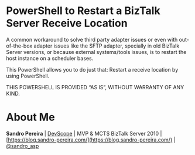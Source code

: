 # PowerShell to Restart a BizTalk Server Receive Location
A common workaround to solve third party adapter issues or even with out-of-the-box adapter issues like the SFTP adapter, specially in old BizTalk Server versions, or because external systems/tools issues, is to restart the host instance on a scheduler bases. 

This PowerShell allows you to do just that: Restart a receive location by using PowerShell. 

THIS POWERSHELL IS PROVIDED “AS IS”, WITHOUT WARRANTY OF ANY KIND.

# About Me
**Sandro Pereira** | [DevScope](http://www.devscope.net/) | MVP & MCTS BizTalk Server 2010 | [https://blog.sandro-pereira.com/](https://blog.sandro-pereira.com/) | [@sandro_asp](https://twitter.com/sandro_asp)